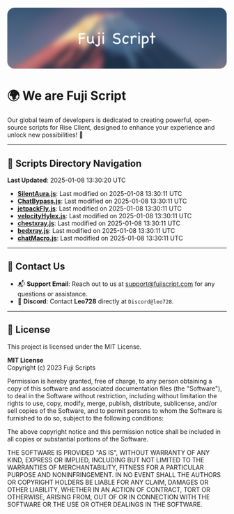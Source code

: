 ![Banner](.github/b.webp)

# 🌍 **We are Fuji Script**

Our global team of developers is dedicated to creating powerful, open-source scripts for Rise Client, designed to enhance your experience and unlock new possibilities! 🌟

---
<!-- SCRIPTS_NAVIGATION_START -->
## 📂 **Scripts Directory Navigation**

**Last Updated**: 2025-01-08 13:30:20 UTC

- **[SilentAura.js](scripts/SilentAura.js)**: Last modified on 2025-01-08 13:30:11 UTC
- **[ChatBypass.js](scripts/ChatBypass.js)**: Last modified on 2025-01-08 13:30:11 UTC
- **[jetpackFly.js](scripts/jetpackFly.js)**: Last modified on 2025-01-08 13:30:11 UTC
- **[velocityHylex.js](scripts/velocityHylex.js)**: Last modified on 2025-01-08 13:30:11 UTC
- **[chestxray.js](scripts/chestxray.js)**: Last modified on 2025-01-08 13:30:11 UTC
- **[bedxray.js](scripts/bedxray.js)**: Last modified on 2025-01-08 13:30:11 UTC
- **[chatMacro.js](scripts/chatMacro.js)**: Last modified on 2025-01-08 13:30:11 UTC

<!-- SCRIPTS_NAVIGATION_END -->

---

## 💬 **Contact Us**  
- 📬 **Support Email**: Reach out to us at [support@fujiscript.com](mailto:support@fujiscript.com) for any questions or assistance.  
- 💬 **Discord**: Contact **Leo728** directly at `Discord@leo728`.

---

## 📜 **License**

This project is licensed under the MIT License.  

**MIT License**  
Copyright (c) 2023 Fuji Scripts  

Permission is hereby granted, free of charge, to any person obtaining a copy of this software and associated documentation files (the "Software"), to deal in the Software without restriction, including without limitation the rights to use, copy, modify, merge, publish, distribute, sublicense, and/or sell copies of the Software, and to permit persons to whom the Software is furnished to do so, subject to the following conditions:  

The above copyright notice and this permission notice shall be included in all copies or substantial portions of the Software.  

THE SOFTWARE IS PROVIDED "AS IS", WITHOUT WARRANTY OF ANY KIND, EXPRESS OR IMPLIED, INCLUDING BUT NOT LIMITED TO THE WARRANTIES OF MERCHANTABILITY, FITNESS FOR A PARTICULAR PURPOSE AND NONINFRINGEMENT. IN NO EVENT SHALL THE AUTHORS OR COPYRIGHT HOLDERS BE LIABLE FOR ANY CLAIM, DAMAGES OR OTHER LIABILITY, WHETHER IN AN ACTION OF CONTRACT, TORT OR OTHERWISE, ARISING FROM, OUT OF OR IN CONNECTION WITH THE SOFTWARE OR THE USE OR OTHER DEALINGS IN THE SOFTWARE.  
